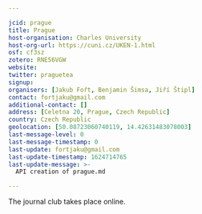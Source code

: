 ```yaml
---

jcid: prague
title: Prague
host-organisation: Charles University
host-org-url: https://cuni.cz/UKEN-1.html
osf: cf3sz
zotero: RNE56VGW
website: 
twitter: praguetea
signup: 
organisers: [Jakub Fořt, Benjamin Šimsa, Jiří Štipl]
contact: fortjaku@gmail.com
additional-contact: []
address: [Celetna 20, Prague, Czech Republic]
country: Czech Republic
geolocation: [50.08723060740119, 14.42631483078003]
last-message-level: 0
last-message-timestamp: 0
last-update: fortjaku@gmail.com
last-update-timestamp: 1624714765
last-update-message: >-
  API creation of prague.md

---
```


The journal club takes place online.

